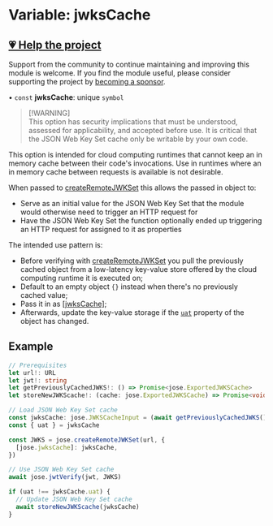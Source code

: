 # Variable: jwksCache

## [💗 Help the project](https://github.com/sponsors/panva)

Support from the community to continue maintaining and improving this module is welcome. If you find the module useful, please consider supporting the project by [becoming a sponsor](https://github.com/sponsors/panva).

• `const` **jwksCache**: unique `symbol`

> [!WARNING]\
> This option has security implications that must be understood, assessed for applicability, and
> accepted before use. It is critical that the JSON Web Key Set cache only be writable by your own
> code.

This option is intended for cloud computing runtimes that cannot keep an in memory cache between
their code's invocations. Use in runtimes where an in memory cache between requests is available
is not desirable.

When passed to [createRemoteJWKSet](../functions/createRemoteJWKSet.md) this allows the passed in
object to:

- Serve as an initial value for the JSON Web Key Set that the module would otherwise need to
  trigger an HTTP request for
- Have the JSON Web Key Set the function optionally ended up triggering an HTTP request for
  assigned to it as properties

The intended use pattern is:

- Before verifying with [createRemoteJWKSet](../functions/createRemoteJWKSet.md) you pull the
  previously cached object from a low-latency key-value store offered by the cloud computing
  runtime it is executed on;
- Default to an empty object `{}` instead when there's no previously cached value;
- Pass it in as [\[jwksCache\]](../interfaces/RemoteJWKSetOptions.md);
- Afterwards, update the key-value storage if the [`uat`](../interfaces/ExportedJWKSCache.md#uat) property of
  the object has changed.

## Example

```ts
// Prerequisites
let url!: URL
let jwt!: string
let getPreviouslyCachedJWKS!: () => Promise<jose.ExportedJWKSCache>
let storeNewJWKScache!: (cache: jose.ExportedJWKSCache) => Promise<void>

// Load JSON Web Key Set cache
const jwksCache: jose.JWKSCacheInput = (await getPreviouslyCachedJWKS()) || {}
const { uat } = jwksCache

const JWKS = jose.createRemoteJWKSet(url, {
  [jose.jwksCache]: jwksCache,
})

// Use JSON Web Key Set cache
await jose.jwtVerify(jwt, JWKS)

if (uat !== jwksCache.uat) {
  // Update JSON Web Key Set cache
  await storeNewJWKScache(jwksCache)
}
```
